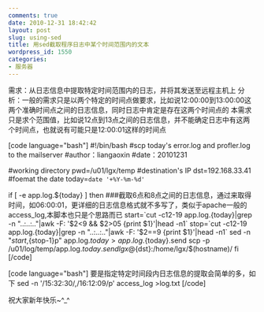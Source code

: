 ```yaml
---
comments: true
date: 2010-12-31 18:42:42
layout: post
slug: using-sed
title: 用sed截取程序日志中某个时间范围内的文本
wordpress_id: 1550
categories:
- 服务器
---
```


需求：从日志信息中提取特定时间范围内的日志，并将其发送至远程主机上
分析：一般的需求只是以两个特定的时间点做要求，比如说12:00:00到13:00:00这两个准确时间点之间的日志信息，同时日志中肯定是存在这两个时间点的
      本需求只是求个范围值，比如说12点到13点之间的日志信息，并不能确定日志中有这两个时间点，也就说有可能只是12:00:01这样的时间点

[code language="bash"] #!/bin/bash
#scp today's error.log and profler.log to the mailserver
#author：liangaoxin
#date：20101231
<!--more-->
#working directory
pwd=/u01/lgx/temp
#destination's IP
dst=192.168.33.41
#foemat the date
today=`date '+%Y-%m-%d'`

if [ -e app.log.${today} ]
then
        ###截取6点和8点之间的日志信息，通过来取得时间，如06:00:01，更详细的日志信息格式就不多写了，类似于apache一般的access_log,本脚本也只是个思路而已
      start=`cut -c12-19 app.log.{today}|grep -n "..:..:.."|awk -F: '$2<9 && $2>05 {print $1}'|head -n1`
        stop=`cut -c12-19 app.log.{today}|grep -n "..:..:.."|awk -F: '$2==9 {print $1}'|head -n1`
        sed -n "${start},${stop-1}p" app.log.${today} >app.log.${today}.send
        scp -p /u01/log/temp/app.log.${today}.send lgx@${dst}:/home/lgx/$(hostname)/
fi
[/code]

[code language="bash"]
要是指定特定时间段内日志信息的提取会简单的多，如下
sed -n '/15:32:30/,/16:12:09/p' access_log >log.txt
[/code]

祝大家新年快乐~^_^
